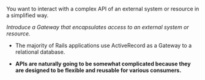 You want to interact with a complex API of an external system or resource in a simplified way.

*Introduce a Gateway that encapsulates access to an external system or resource.*

+ The majority of Rails applications use ActiveRecord as a Gateway to a relational database.

+ **APIs are naturally going to be somewhat complicated because they are designed to be flexible and reusable for various consumers.**
